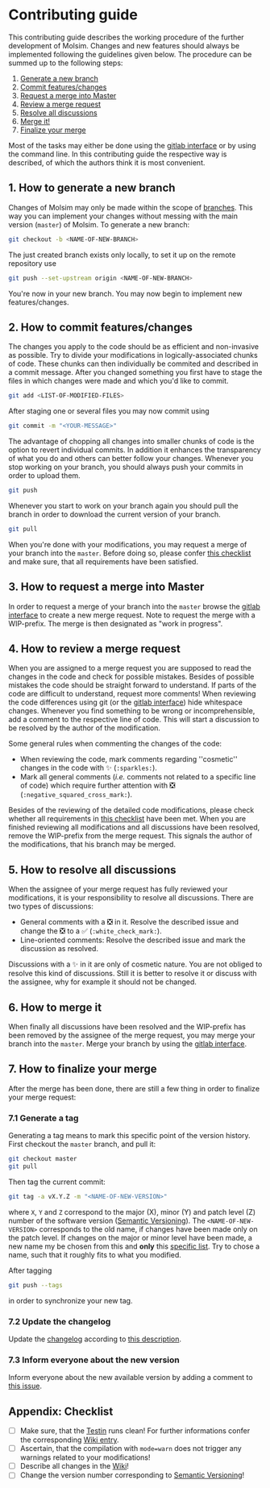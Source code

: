 Contributing guide
==================
This contributing guide describes the working procedure of the further development of Molsim. Changes and new features should always be implemented following the guidelines given below. The procedure can be summed up to the following steps: 

  1. [Generate a new branch](#1-how-to-generate-a-new-branch)
  2. [Commit features/changes](#2-how-to-commit-featureschanges)
  3. [Request a merge into Master](#3-how-to-request-a-merge-into-master)
  4. [Review a merge request](#4-how-to-review-a-merge-request)
  5. [Resolve all discussions](#5-how-to-resolve-all-discussions)
  6. [Merge it!](#6-how-to-merge-it)
  7. [Finalize your merge](#7-how-to-finalize-your-merge)

Most of the tasks may either be done using the [gitlab interface](https://git.rwth-aachen.de/pascal.hebbeker/Molsim/) or by using the command line. In this contributing guide the respective way is described, of which the authors think it is most convenient.

## 1. How to generate a new branch
Changes of Molsim may only be made within the scope of [branches](https://git-scm.com/book/en/v2/Git-Branching-Basic-Branching-and-Merging). This way you can implement your changes without messing with the main version (`master`) of Molsim. To generate a new branch:
```sh
git checkout -b <NAME-OF-NEW-BRANCH>
```
The just created branch exists only locally, to set it up on the remote repository use
```sh
git push --set-upstream origin <NAME-OF-NEW-BRANCH>
```
You're now in your new branch. You may now begin to implement new features/changes.

## 2. How to commit features/changes
The changes you apply to the code should be as efficient and non-invasive as possible. Try to divide your modifications in logically-associated chunks of code. These chunks can then individually be commited and described in a commit message. After you changed something you first have to stage the files in which changes were made and which you'd like to commit.
```sh
git add <LIST-OF-MODIFIED-FILES>
``` 
After staging one or several files you may now commit using
```sh
git commit -m "<YOUR-MESSAGE>"
```
The advantage of chopping all changes into smaller chunks of code is the option to revert individual commits. In addition it enhances the transparency of what you do and others can better follow your changes. Whenever you stop working on your branch, you should always push your commits in order to upload them.
```sh
git push
```
Whenever you start to work on your branch again you should pull the branch in order to download the current version of your branch.
```sh
git pull
```
When you're done with your modifications, you may request a merge of your branch into the `master`. Before doing so, please confer [this checklist](#appendix-checklist) and make sure, that all requirements have been satisfied.

## 3. How to request a merge into Master
In order to request a merge of your branch into the `master` browse the [gitlab interface](https://git.rwth-aachen.de/pascal.hebbeker/Molsim/merge_requests) to create a new merge request. Note to request the merge with a WIP-prefix. The merge is then designated as "work in progress".

## 4. How to review a merge request
When you are assigned to a merge request you are supposed to read the changes in the code and check for possible mistakes. Besides of possible mistakes the code should be straight forward to understand. If parts of the code are difficult to understand, request more comments! When reviewing the code differences using git (or the [gitlab interface](https://git.rwth-aachen.de/pascal.hebbeker/Molsim/merge_requests)) hide whitespace changes. Whenever you find something to be wrong or incomprehensible, add a comment to the respective line of code. This will start a discussion to be resolved by the author of the modification.

Some general rules when commenting the changes of the code:
* When reviewing the code, mark comments regarding ''cosmetic'' changes in the code with :sparkles: (`:sparkles:`).
* Mark all general comments (*i.e.* comments not related to a specific line of code) which require further attention with :negative_squared_cross_mark: (`:negative_squared_cross_mark:`).

Besides of the reviewing of the detailed code modifications, please check whether all requirements in [this checklist](#appendix-checklist) have been met. When you are finished reviewing all modifications and all discussions have been resolved, remove the WIP-prefix from the merge request. This signals the author of the modifications, that his branch may be merged.

## 5. How to resolve all discussions
When the assignee of your merge request has fully reviewed your modifications, it is your responsibility to resolve all discussions. There are two types of discussions: 
* General comments with a :negative_squared_cross_mark: in it. Resolve the described issue and change the :negative_squared_cross_mark: to a :white_check_mark: (`:white_check_mark:`).
* Line-oriented comments: Resolve the described issue and mark the discussion as resolved.

Discussions with a :sparkles: in it are only of cosmetic nature. You are not obliged to resolve this kind of discussions. Still it is better to resolve it  or discuss with the assignee, why for example it should not be changed.

## 6. How to merge it
When finally all discussions have been resolved and the WIP-prefix has been removed  by the assignee of the merge request, you may merge your branch into the `master`. Merge your branch by using the [gitlab interface](https://git.rwth-aachen.de/pascal.hebbeker/Molsim/merge_requests). 

## 7. How to finalize your merge
After the merge has been done, there are still a few thing in order to finalize your merge request:

### 7.1 Generate a tag 
Generating a tag means to mark this specific point of the version history. First checkout the `master` branch, and pull it:
```sh
git checkout master
git pull
```
Then tag the current commit:
```sh
git tag -a vX.Y.Z -m "<NAME-OF-NEW-VERSION>"
```
where `X`, `Y` and `Z` correspond to the major (X), minor (Y) and patch level (Z) number of the software version ([Semantic Versioning](http://semver.org/)). The `<NAME-OF-NEW-VERSION>` corresponds to the old name, if changes have been made only on the patch level. If changes on the major or minor level have been made, a new name my be chosen from this and **only** this [specific list](http://www.pokewiki.de/Pokémon-Liste). Try to chose a name, such that it roughly fits to what you modified.

After tagging
```sh
git push --tags
```
in order to synchronize your new tag.

### 7.2 Update the changelog
Update the [changelog](https://git.rwth-aachen.de/pascal.hebbeker/Molsim/blob/master/CHANGELOG.md) according to [this description](http://keepachangelog.com/en/0.3.0/).

### 7.3 Inform everyone about the new version
Inform everyone about the new available version by adding a comment to [this issue](https://git.rwth-aachen.de/pascal.hebbeker/Molsim/issues/20).

## Appendix: Checklist
* [ ] Make sure, that the [Testin](https://git.rwth-aachen.de/pascal.hebbeker/Molsim/wikis/testin) runs clean! For further informations confer the corresponding [Wiki entry](https://git.rwth-aachen.de/pascal.hebbeker/Molsim/wikis/testin).
* [ ] Ascertain, that the compilation with `mode=warn` does not trigger any warnings related to your modifications!
* [ ] Describe all changes in the [Wiki](https://git.rwth-aachen.de/pascal.hebbeker/Molsim/wikis/home)!
* [ ] Change the version number corresponding to [Semantic Versioning](http://semver.org/)!
